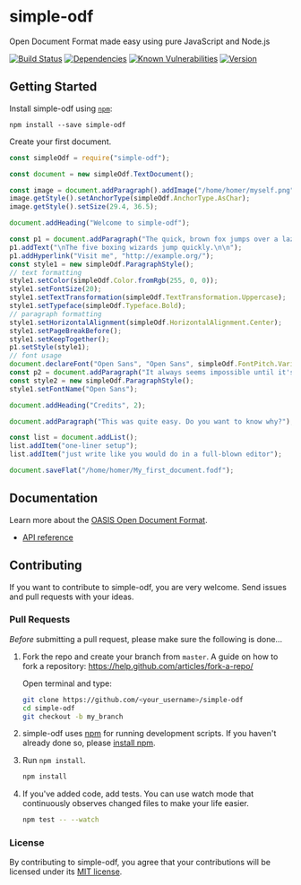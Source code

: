 # simple-odf 

Open Document Format made easy using pure JavaScript and Node.js

[![Build Status](https://travis-ci.com/connium/simple-odf.svg?branch=master)](https://travis-ci.com/connium/simple-odf)
[![Dependencies](https://david-dm.org/connium/simple-odf.svg)](https://david-dm.org/connium/simple-odf)
[![Known Vulnerabilities](https://snyk.io/test/github/connium/simple-odf/badge.svg)](https://snyk.io/test/github/connium/simple-odf)
[![Version](https://img.shields.io/npm/v/simple-odf.svg)](https://www.npmjs.com/package/simple-odf)

## Getting Started

Install simple-odf using [`npm`](https://www.npmjs.com/):

```
npm install --save simple-odf
```

Create your first document.

```javascript
const simpleOdf = require("simple-odf");

const document = new simpleOdf.TextDocument();

const image = document.addParagraph().addImage("/home/homer/myself.png");
image.getStyle().setAnchorType(simpleOdf.AnchorType.AsChar);
image.getStyle().setSize(29.4, 36.5);

document.addHeading("Welcome to simple-odf");

const p1 = document.addParagraph("The quick, brown fox jumps over a lazy dog.");
p1.addText("\nThe five boxing wizards jump quickly.\n\n");
p1.addHyperlink("Visit me", "http://example.org/");
const style1 = new simpleOdf.ParagraphStyle();
// text formatting
style1.setColor(simpleOdf.Color.fromRgb(255, 0, 0));
style1.setFontSize(20);
style1.setTextTransformation(simpleOdf.TextTransformation.Uppercase);
style1.setTypeface(simpleOdf.Typeface.Bold);
// paragraph formatting
style1.setHorizontalAlignment(simpleOdf.HorizontalAlignment.Center);
style1.setPageBreakBefore();
style1.setKeepTogether();
p1.setStyle(style1);
// font usage
document.declareFont("Open Sans", "Open Sans", simpleOdf.FontPitch.Variable);
const p2 = document.addParagraph("It always seems impossible until it's done.");
const style2 = new simpleOdf.ParagraphStyle();
style1.setFontName("Open Sans");

document.addHeading("Credits", 2);

document.addParagraph("This was quite easy. Do you want to know why?");

const list = document.addList();
list.addItem("one-liner setup");
list.addItem("just write like you would do in a full-blown editor");

document.saveFlat("/home/homer/My_first_document.fodf");
```

## Documentation

Learn more about the [OASIS Open Document Format](http://docs.oasis-open.org/office/v1.2/OpenDocument-v1.2.html).

- [API reference](./docs/API.md)

## Contributing

If you want to contribute to simple-odf, you are very welcome. Send issues and pull requests with your ideas.

### Pull Requests

*Before* submitting a pull request, please make sure the following is done...

1. Fork the repo and create your branch from `master`. A guide on how to fork a
   repository: https://help.github.com/articles/fork-a-repo/

   Open terminal and type:

   ```sh
   git clone https://github.com/<your_username>/simple-odf
   cd simple-odf
   git checkout -b my_branch
   ```

2. simple-odf uses [npm](https://www.npmjs.com) for
   running development scripts. If you haven't already done so, please
   [install npm](https://docs.npmjs.com/).

3. Run `npm install`.

   ```sh
   npm install
   ```

4. If you've added code, add tests. You can use watch mode that continuously observes changed files to make your life easier.

   ```sh
   npm test -- --watch
   ```

### License

By contributing to simple-odf, you agree that your contributions will be licensed under its [MIT license](./LICENSE).
